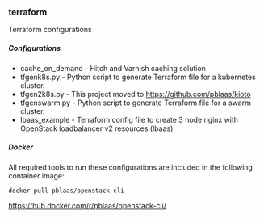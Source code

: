### terraform
Terraform configurations


##### Configurations

* cache_on_demand - Hitch and Varnish caching solution
* tfgenk8s.py - Python script to generate Terraform file for a kubernetes cluster.
* tfgen2k8s.py - This project moved to https://github.com/pblaas/kioto
* tfgenswarm.py - Python script to generate Terraform file for a swarm cluster.
* lbaas_example - Terraform config file to create 3 node nginx with OpenStack loadbalancer v2 resources (lbaas)


##### Docker

All required tools to run these configurations are included in the following container image:
```
docker pull pblaas/openstack-cli
```
https://hub.docker.com/r/pblaas/openstack-cli/


